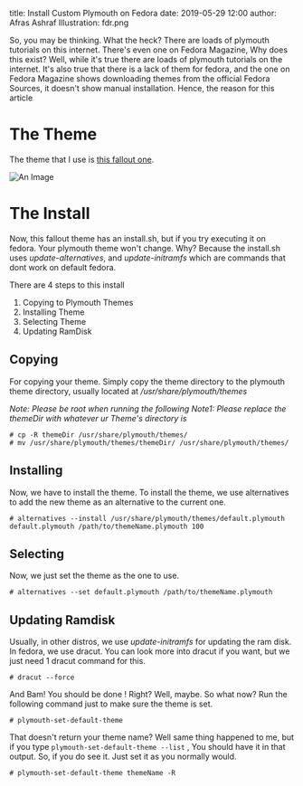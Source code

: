 title: Install Custom Plymouth on Fedora
date: 2019-05-29 12:00
author: Afras Ashraf
Illustration: fdr.png

So, you may be thinking. What the heck? There are loads of plymouth tutorials on this internet. There's even one on Fedora Magazine, Why does this exist? Well, while it's true there are loads of plymouth tutorials on the internet. It's also true that there is a lack of them for fedora, and the one on Fedora Magazine shows downloading themes from the official Fedora Sources, it doesn't show manual installation. Hence, the reason for this article

# The Theme

The theme that I use is [this fallout one](https://www.gnome-look.org/p/1275029/).

![An Image][fallout_plymouth]

# The Install

Now, this fallout theme has an install.sh, but if you try executing it on fedora. Your plymouth theme won't change. Why? Because the install.sh uses _update-alternatives_, and _update-initramfs_ which are commands that dont work on default fedora.

There are 4 steps to this install

1. Copying to Plymouth Themes
2. Installing Theme
3. Selecting Theme
4. Updating RamDisk

## Copying

For copying your theme. Simply copy the theme directory to the plymouth theme directory, usually located at _/usr/share/plymouth/themes_

_Note: Please be root when running the following_
_Note1: Please replace the themeDir with whatever ur Theme's directory is_

```
# cp -R themeDir /usr/share/plymouth/themes/
# mv /usr/share/plymouth/themes/themeDir/ /usr/share/plymouth/themes/
```

## Installing

Now, we have to install the theme. To install the theme, we use alternatives to add the new theme as an alternative to the current one.

```
# alternatives --install /usr/share/plymouth/themes/default.plymouth default.plymouth /path/to/themeName.plymouth 100
```

## Selecting

Now, we just set the theme as the one to use.

```
# alternatives --set default.plymouth /path/to/themeName.plymouth
```

## Updating Ramdisk

Usually, in other distros, we use _update-initramfs_ for updating the ram disk. In fedora, we use dracut. You can look more into dracut if you want, but we just need 1 dracut command for this.

```
# dracut --force
```
And Bam! You should be done ! Right? Well, maybe. So what now? Run the following command just to make sure the theme is set.

```
# plymouth-set-default-theme
```

That doesn't return your theme name? Well same thing happened to me, but if you type `plymouth-set-default-theme --list` , You should have it in that output. So, if you do see it. Just set it as you normally would.

```
# plymouth-set-default-theme themeName -R
```

[fallout_plymouth]: {static}/images/fallout-plymouth.png
